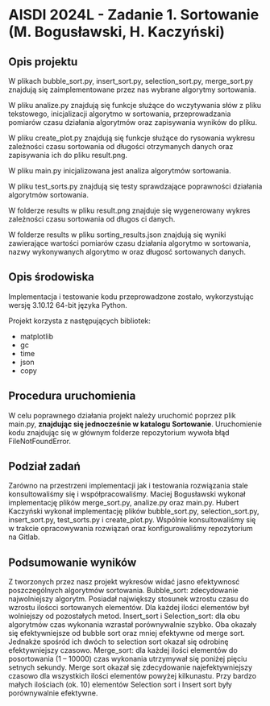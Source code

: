 # AISDI 2024L - Zadanie 1. Sortowanie (M. Bogusławski, H. Kaczyński)



## Opis projektu
W plikach bubble_sort.py, insert_sort.py, selection_sort.py, merge_sort.py znajdują się zaimplementowane przez nas wybrane algorytmy sortowania.

W pliku analize.py znajdują się funkcje służące do wczytywania słów z pliku tekstowego, inicjalizacji algorytmo w sortowania, przeprowadzania pomiarów czasu działania algorytmów oraz zapisywania wyników do pliku.

W pliku create_plot.py znajdują się funkcje służące do rysowania wykresu zależności czasu sortowania od długości otrzymanych danych oraz zapisywania ich do pliku result.png.

W pliku main.py inicjalizowana jest analiza algorytmów sortowania.

W pliku test_sorts.py znajdują się testy sprawdzające poprawności działania algorytmów sortowania.

W folderze results w pliku result.png znajduje się wygenerowany wykres zależności czasu sortowania od długos ci danych.

W folderze results w pliku sorting_results.json znajdują się wyniki zawierające wartości pomiarów czasu działania algorytmo w sortowania, nazwy wykonywanych algorytmo w oraz długosć sortowanych danych.


## Opis środowiska
Implementacja i testowanie kodu przeprowadzone zostało, wykorzystując wersję 3.10.12 64-bit języka Python.

Projekt korzysta z następujących bibliotek:
- matplotlib
- gc
- time
- json
- copy

## Procedura uruchomienia
W celu poprawnego działania projekt należy uruchomić poprzez plik main.py, **znajdując się jednocześnie w katalogu Sortowanie**. Uruchomienie kodu znajdując się w głównym folderze repozytorium wywoła błąd FileNotFoundError.

## Podział zadań
Zarówno na przestrzeni implementacji jak i testowania rozwiązania stale konsultowaliśmy się i współpracowaliśmy.
Maciej Bogusławski wykonał implementację plików merge_sort.py, analize.py oraz main.py.
Hubert Kaczyński wykonał implementację plików bubble_sort.py, selection_sort.py, insert_sort.py, test_sorts.py i create_plot.py.
Wspólnie konsultowaliśmy się w trakcie opracowywania rozwiązań oraz konfigurowaliśmy repozytorium na Gitlab.

## Podsumowanie wyników
Z tworzonych przez nasz projekt wykresów widać jasno efektywnosć poszczególnych algorytmów sortowania.
Bubble_sort: zdecydowanie najwolniejszy algorytm. Posiadał największy stosunek wzrostu czasu
do wzrostu iloścci sortowanych elementów. Dla każdej ilości elementów był wolniejszy od
pozostałych metod.
Insert_sort i Selection_sort: dla obu algorytmów czas wykonania wzrastał porównywalnie szybko.
Oba okazały się efektywniejsze od bubble sort oraz mniej efektywne od merge sort. Jednakże
spośród ich dwóch to selection sort okazał się odrobinę efektywniejszy czasowo.
Merge_sort: dla każdej ilości elementów do posortowania (1 – 10000) czas wykonania
utrzymywał się poniżej pięciu setnych sekundy. Merge sort okazał się zdecydowanie
najefektywniejszy czasowo dla wszystkich ilości elementów powyżej kilkunastu. Przy bardzo
małych ilościach (ok. 10) elementów Selection sort i Insert sort były porównywalnie efektywne.